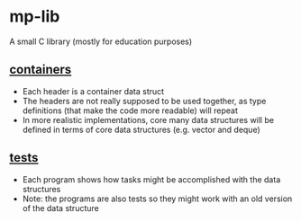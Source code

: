 # mp-lib

A small C library (mostly for education purposes)

## [containers](https://github.com/selym3/mp-lib/tree/main/containers)

* Each header is a container data struct
* The headers are not really supposed to be used together, as type definitions (that make the code more readable) will repeat
* In more realistic implementations, core many data structures will be defined in terms of core data structures (e.g. vector and deque)

## [tests](https://github.com/selym3/mp-lib/tree/main/tests)

* Each program shows how tasks might be accomplished with the data structures
* Note: the programs are also tests so they might work with an old version of the data structure
